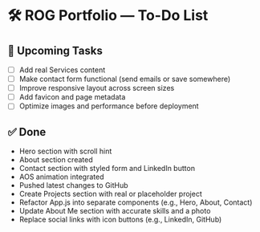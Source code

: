 # 🛠️ ROG Portfolio — To-Do List

## 🔧 Upcoming Tasks
- [ ] Add real Services content
- [ ] Make contact form functional (send emails or save somewhere)
- [ ] Improve responsive layout across screen sizes
- [ ] Add favicon and page metadata
- [ ] Optimize images and performance before deployment

## ✅ Done
- Hero section with scroll hint
- About section created
- Contact section with styled form and LinkedIn button
- AOS animation integrated
- Pushed latest changes to GitHub
- Create Projects section with real or placeholder project
- Refactor App.js into separate components (e.g., Hero, About, Contact)
- Update About Me section with accurate skills and a photo
- Replace social links with icon buttons (e.g., LinkedIn, GitHub)